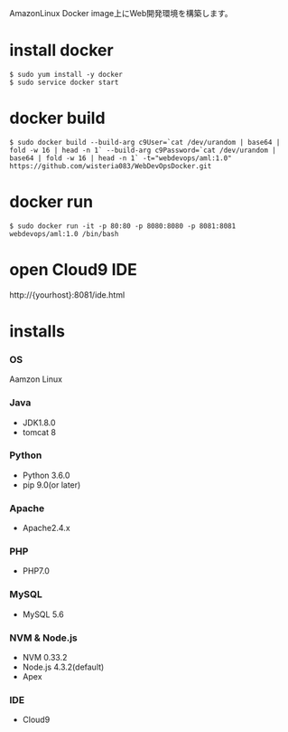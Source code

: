 AmazonLinux Docker image上にWeb開発環境を構築します。

# install docker
```
$ sudo yum install -y docker
$ sudo service docker start
```

# docker build
```
$ sudo docker build --build-arg c9User=`cat /dev/urandom | base64 | fold -w 16 | head -n 1` --build-arg c9Password=`cat /dev/urandom | base64 | fold -w 16 | head -n 1` -t="webdevops/aml:1.0" https://github.com/wisteria083/WebDevOpsDocker.git 
```

# docker run
```
$ sudo docker run -it -p 80:80 -p 8080:8080 -p 8081:8081 webdevops/aml:1.0 /bin/bash 
```

# open Cloud9 IDE
http://{yourhost}:8081/ide.html

# installs

### OS
Aamzon Linux

### Java
* JDK1.8.0
* tomcat 8

### Python
* Python 3.6.0
* pip 9.0(or later)

### Apache
* Apache2.4.x

### PHP
* PHP7.0

### MySQL
* MySQL 5.6 

### NVM & Node.js
* NVM 0.33.2
* Node.js 4.3.2(default)
* Apex

### IDE
* Cloud9

